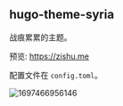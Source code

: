 ## hugo-theme-syria

战痕累累的主题。

预览: https://zishu.me

配置文件在 `config.toml`。

![1697466956146](https://imgurl.zishu.me/images/1697466956146.jpg)
